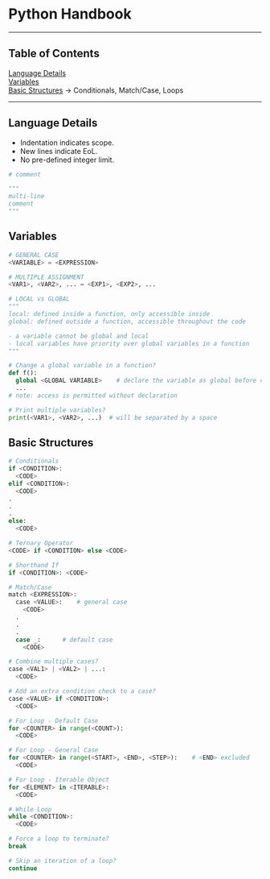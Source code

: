 # Python Handbook
<hr>

## Table of Contents

[Language Details](#language-details) <br>
[Variables](#variables) <br>
[Basic Structures](#basic-structures) → Conditionals, Match/Case, Loops

<hr>

## Language Details
- Indentation indicates scope.
- New lines indicate EoL.
- No pre-defined integer limit.
```Python
# comment

"""
multi-line
comment
"""
```


## Variables
```Python
# GENERAL CASE
<VARIABLE> = <EXPRESSION>

# MULTIPLE ASSIGNMENT
<VAR1>, <VAR2>, ... = <EXP1>, <EXP2>, ...

# LOCAL vs GLOBAL
"""
local: defined inside a function, only accessible inside
global: defined outside a function, accessible throughout the code

- a variable cannot be global and local
- local variables have priority over global variables in a function
"""

# Change a global variable in a function?
def f():
  global <GLOBAL VARIABLE>    # declare the variable as global before changing it
  ...
# note: access is permitted without declaration

# Print multiple variables?
print(<VAR1>, <VAR2>, ...)  # will be separated by a space
```

## Basic Structures
```Python
# Conditionals
if <CONDITION>:
  <CODE>
elif <CONDITION>:
  <CODE>
.
.
.
else:
  <CODE>

# Ternary Operator
<CODE> if <CONDITION> else <CODE>

# Shorthand If
if <CONDITION>: <CODE>

# Match/Case
match <EXPRESSION>:
  case <VALUE>:    # general case
    <CODE>
  .
  .
  .
  case _:      # default case
    <CODE>

# Combine multiple cases?
case <VAL1> | <VAL2> | ...:
  <CODE>

# Add an extra condition check to a case?
case <VALUE> if <CONDITION>:
  <CODE>

# For Loop - Default Case
for <COUNTER> in range(<COUNT>):
  <CODE>

# For Loop - General Case
for <COUNTER> in range(<START>, <END>, <STEP>):    # <END> excluded
  <CODE>

# For Loop - Iterable Object
for <ELEMENT> in <ITERABLE>:
  <CODE>

# While Loop
while <CONDITION>:
  <CODE>

# Force a loop to terminate?
break

# Skip an iteration of a loop?
continue

```




